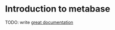 # Introduction to metabase

TODO: write [great documentation](http://jacobian.org/writing/what-to-write/)
